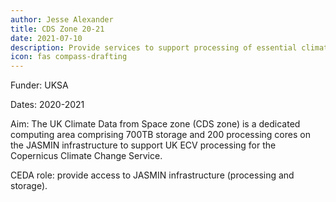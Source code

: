 ```yaml
---
author: Jesse Alexander
title: CDS Zone 20-21
date: 2021-07-10
description: Provide services to support processing of essential climate variables for the Copernicus Climate Change Service
icon: fas compass-drafting
---
```

Funder: UKSA

Dates: 2020-2021

Aim: The UK Climate Data from Space zone (CDS zone) is a dedicated computing area comprising 700TB storage and 200 processing cores on the JASMIN infrastructure to support UK ECV processing for the Copernicus Climate Change Service.

CEDA role: provide access to JASMIN infrastructure (processing and storage).
